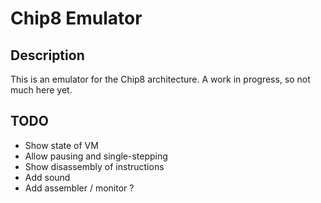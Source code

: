 # Chip8 Emulator

## Description
This is an emulator for the Chip8 architecture. A work in progress, so not much here yet.

## TODO
* Show state of VM
* Allow pausing and single-stepping
* Show disassembly of instructions
* Add sound
* Add assembler / monitor ?
